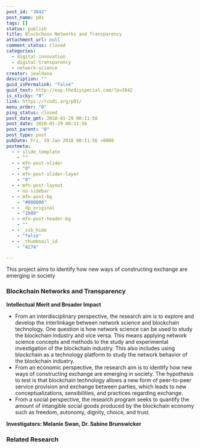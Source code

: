 ```yaml
---
post_id: "3842"
post_name: p01
tags: []
status: publish
title: Blockchain Networks and Transparency
attachment_url: null
comment_status: closed
categories:
  - digital-innovation
  - digital-transparency
  - network-science
creator: jealdana
description: ""
guid_isPermalink: "false"
guid_text: http://exp.thediyspecial.com/?p=3842
is_sticky: "0"
link: https://rcodi.org/p01/
menu_order: "0"
ping_status: closed
post_date_gmt: 2010-01-29 00:11:56
post_date: 2010-01-29 00:11:56
post_parent: "0"
post_type: post
pubDate: Fri, 29 Jan 2010 00:11:56 +0000
postmeta:
  - - slide_template
    - ""
  - - mfn-post-slider
    - "0"
  - - mfn-post-slider-layer
    - "0"
  - - mfn-post-layout
    - no-sidebar
  - - mfn-post-bg
    - "#000000"
  - - _dp_original
    - "2889"
  - - mfn-post-header-bg
    - ""
  - - _ssb_hide
    - "false"
  - - _thumbnail_id
    - "4274"

---
```

This project aims to identify how new ways of constructing exchange are emerging in society
### Blockchain Networks and Transparency

**Intellectual Merit and Broader Impact**

*   From an interdisciplinary perspective, the research aim is to explore and develop the interlinkage between network science and blockchain technology. One question is how network science can be used to study the blockchain industry and vice versa. This means applying network science concepts and methods to the study and experimental investigation of the blockchain industry. This also includes using blockchain as a technology platform to study the network behavior of the blockchain industry.
*   From an economic perspective, the research aim is to identify how new ways of constructing exchange are emerging in society. The hypothesis to test is that blockchain technology allows a new form of peer-to-peer service provision and exchange between parties, which leads to new conceptualizations, sensibilities, and practices regarding exchange.
*   From a social perspective, the research program seeks to quantify the amount of intangible social goods produced by the blockchain economy such as freedom, autonomy, dignity, choice, and trust.

**Investigators: Melanie Swan, Dr. Sabine Brunswicker**

### Related Research
